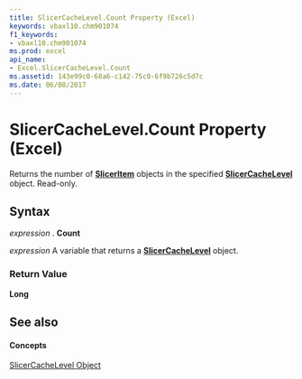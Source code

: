 ```yaml
---
title: SlicerCacheLevel.Count Property (Excel)
keywords: vbaxl10.chm901074
f1_keywords:
- vbaxl10.chm901074
ms.prod: excel
api_name:
- Excel.SlicerCacheLevel.Count
ms.assetid: 143e99c0-68a6-c142-75c0-6f9b726c5d7c
ms.date: 06/08/2017
---
```



# SlicerCacheLevel.Count Property (Excel)

Returns the number of **[SlicerItem](sliceritem-object-excel.md)** objects in the specified **[SlicerCacheLevel](slicercachelevel-object-excel.md)** object. Read-only.


## Syntax

 _expression_ . **Count**

 _expression_ A variable that returns a **[SlicerCacheLevel](slicercachelevel-object-excel.md)** object.


### Return Value

 **Long**


## See also


#### Concepts


[SlicerCacheLevel Object](slicercachelevel-object-excel.md)

